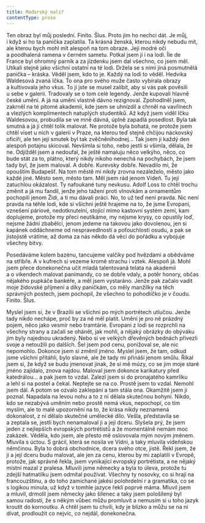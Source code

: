 ```yaml
---
title: Maďarský malíř
contentType: prose
---
```


Ten obraz byl můj poslední. Finito. Šlus. Proto jim ho nechci dát. Je můj, i když si ho ta panička zaplatila. Ta krásná ženská, kterou nikdy nebudu mít, ale kterou bych mohl mít alespoň na tom obraze. Její modré oči a poodhalená ramena v černém sametu. Potkal jsem ji i na lodi. Île de France byl ohromný parník a za jízdenku jsem dal všechno, co jsem měl. Utíkali stejně jako všichni ostatní na té lodi. Držela se s nimi jiná posmutnělá panička – kráska. Věděl jsem, kdo to je. Každý na lodi to věděl. Hedvika Waldesová zvaná Ička. To ona pro svého muže často vybírala obrazy a kultivovala jeho vkus. To jí jste se musel zalíbit, aby si vás pak pověsili u sebe v galerii. Tradovaly se o tom celé legendy. Jenže kupovali hlavně české umění. A já na umění vlastně dávno rezignoval. Zpohodlněl jsem, zakrněl na té pitomé akademii, kde jsem se uhnízdil a chrněl na vavřínech a vlezlých komplimentech natuplých studentíků. Až když jsem viděl Ičku Waldesovou, probudila se ve mně dávná, úplně zapadlá posedlost. Byla tak smutná a já ji chtěl tolik malovat. Ne protože byla bohatá, ne protože jsem chtěl viset u nich v galerii v Praze, na kterou teď stejně chčijou náckovský oficíři, ale ten její smutek byl tak zvěčněníhodnej… Tak jsem ji každý den alespoň potajnu skicoval. Nevšimla si toho, nebo jestli si všimla, dělala, že ne. Odjížděl jsem a nedoufal, že ještě namaluju něco velkýho, něco, co bude stát za to, plátno, který nikdy nikoho nenechá na pochybách, že jsem tady byl, že jsem maloval. A dobře. Kurevsky dobře. Nevadilo mi, že opouštím Budapešť. Na tom městě mi nikdy zrovna nezáleželo, město jako každé jiné. Město sem, město tam. Měl jsem rád jenom Vídeň. Tu její zatuchlou okázalost. Ty nafoukané tuny nevkusu. Adolf Loss to chtěl trochu změnit a já mu fandil, jenže jeho tažení proti vlnovkám a ornamentům pochopili jenom Židi, a ti mu dávali práci. No, to už teď není pravda. Nic není pravda na téhle lodi, kde si všichni ještě hrajeme na to, že jsme Evropani, vznešení páriové, nedotknutelní, stojící mimo kastovní systém zemí, kam doplujeme, protože my přeci neutíkáme, my nejsme krysy, co opustily loď, nejsme žádní zbabělci, jenom jedeme na takovou jako dovolenou, jen si kapánek oddáchneme od nespravedlností a poťouchlosti osudu, a pak se jistojistě vrátíme, až doma za nás někdo dá věci do pořádku a vybojuje všechny bitvy.

Posedáváme kolem bazénu, tancujeme valčíky pod hvězdami a obědváme na stříbře. A v kufrech si vezeme kromě strachu i vztek. Alespoň já. Mohl jsem přece donekonečna učit mladá talentovaná telata na akademii a o víkendech malovat panímandy, co se dobře vdaly, a potěr honory, občas nějakého pupkáče bankéře, a měl jsem vystaráno. Jenže pak začalo vadit moje židovské příjmení a díky paničkám, co měly manžílky na těch správných postech, jsem pochopil, že všechno to pohodlíčko je v čoudu. Finito. Šlus.

Myslel jsem si, že v Brazílii se všichni po mých portrétech utlučou. Jenže tady nikdo nechápe, proč by za ně měl platit. Umění je pro ně prázdný pojem, něco jako vesmír nebo tramtárie. Evropani z lodi se rozprchli na všechny strany a začali se ohánět, jak mohli, a nějaký obrázky do obýváku jim byly najednou ukradený. Nebo si ve velkých dřevěných bednách přivezli svoje a netoužili po dalších. Šel jsem pod cenu, ponižoval se, ale nic nepomohlo. Dokonce jsem si změnil jméno. Myslel jsem, že tam, odkud jsme všichni přitáhli, bylo slavné, ale že tady mi přináší jenom smůlu. Říkal jsem si, že když se budu jmenovat jinak, že si mě múzy, co se jim moje staré jméno zajídalo, znova najdou. Maloval jsem dokonce karikatury před katedrálou… a pak jsem to vzdal. Zalezl jsem si do pronajatého kamrlíku a lehl si na postel a čekal. Neptejte se na co. Prostě jsem to vzdal. Nemohl jsem dál. A potom se ozvalo zaklepání a tam stála ona. Okamžitě jsem ji poznal. Napadala na levou nohu a to z ní dělala skutečnou bohyni. Nikdo, kdo se nezabývá uměním nebo prostě nemá vkus, nepochopí, co tím myslím, ale to malé upozornění na to, že krása nikdy neznamená dokonalost, z ní dělalo skutečné umělecké dílo. Vešla, představila se a zeptala se, jestli bych nenamaloval ji a její dceru. Slyšela prý, že jsem jeden z nejlepších evropských portrétistů a že momentálně nemám moc zakázek. Věděla, kdo jsem, ale přesto mě oslovovala mým novým jménem. Mluvila s úctou. S grácií, která se nosila ve Vídni, a taky mluvila vídeňskou němčinou. Byla to dobrá obchodnice, dcera svého otce, jistě. Řekl jsem, že ji a její dceru budu malovat, ale jen za cenu, kterou by mi zaplatili v Evropě, protože, jak správně řekla, jsem vynikající evropský portrétista, a ne nějaký místní mazal z pralesa. Mluvili jsme německy a byla to úleva, protože tu zdejší hatmatilku jsem odmítal používat. Všechny ty nosovky, co si hrají na francouzštinu, a do toho zamíchané jakési polohrdelní r a gramatika, co se s logikou minula, už když v tomhle jazyce řekli poprvé máma. Mluvil jsem a mluvil, drmolil jsem německy jako šílenec a taky jsem pološílený byl samou radostí, že s někým vůbec můžu promluvit a nemusím si u toho jazyk kroutit do kornoutku. A chtěl jsem tu chvíli, kdy je blízko a můžu se na ni dívat, prodloužit co nejvíc, co nejdál, donekonečna.

